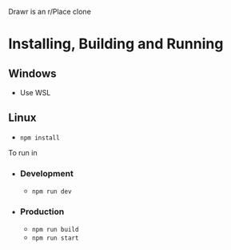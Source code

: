 Drawr is an r/Place clone

# Installing, Building and Running

## Windows

-   Use WSL

## Linux

-   `npm install`

To run in

-   ### Development
    -   `npm run dev`
-   ### Production
    -   `npm run build`
    -   `npm run start`
